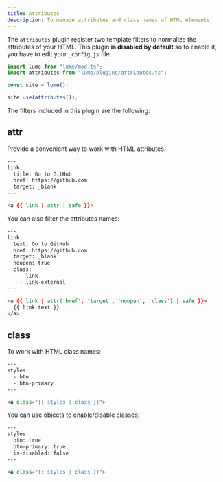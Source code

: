 ```yaml
---
title: Attributes
description: To manage attributes and class names of HTML elements
---
```


The `attributes` plugin register two template filters to normalize the
attributes of your HTML. This plugin **is disabled by default** so to enable it,
you have to edit your `_config.js` file:

```js
import lume from "lume/mod.ts";
import attributes from "lume/plugins/attributes.ts";

const site = lume();

site.use(attributes());
```

The filters included in this plugin are the following:

## attr

Provide a convenient way to work with HTML attributes.

```html
---
link:
  title: Go to GitHub
  href: https://github.com
  target: _blank
---

<a {{ link | attr | safe }}>
```

You can also filter the attributes names:

```html
---
link:
  text: Go to GitHub
  href: https://github.com
  target: _blank
  noopen: true
  class:
    - link
    - link-external
---

<a {{ link | attr('href', 'target', 'noopen', 'class') | safe }}>
  {{ link.text }}
</a>
```

## class

To work with HTML class names:

```html
---
styles:
  - btn
  - btn-primary
---

<a class="{{ styles | class }}">
```

You can use objects to enable/disable classes:

```html
---
styles:
  btn: true
  btn-primary: true
  is-disabled: false
---

<a class="{{ styles | class }}">
```
